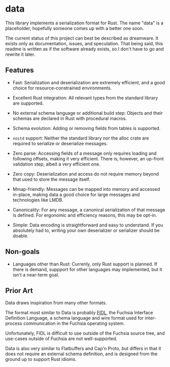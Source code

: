 # data

This library implements a serialization format for Rust. The name "data" is a
placeholder, hopefully someone comes up with a better one soon.

The current status of this project can best be described as dreamware. It
exists only as documentation, issues, and speculation. That being said, this
readme is written as if the software already exists, so I don't have to go and
rewrite it later.

## Features

- Fast: Serialization and deserialization are extremely efficient, and a good
  choice for resource-constrained environments.

- Excellent Rust integration: All relevant types from the standard library are
  supported.

- No external schema language or additional build step: Objects and their
  schemas are declared in Rust with procedural macros.

- Schema evolution: Adding or removing fields from tables is supported.

- `nostd` support: Neither the standard library nor the alloc crate are
  required to serialize or deserialize messages.

- Zero parse: Accessing fields of a message only requires loading and following
  offsets, making it very efficient. There is, however, an up-front validation
  step, albeit a very efficient one.

- Zero copy: Deserialization and access do not require memory beyond that
  used to store the message itself.

- Mmap-friendly: Messages can be mapped into memory and accessed in-place, making
  data a good choice for large messages and technologies like LMDB.

- Canonicality: For any message, a canonical serialization of that message is
  defined. For ergonomic and efficiency reasons, this may be opt-in.

- Simple: Data encoding is straightforward and easy to understand. If you
  absolutely had to, writing your own deserializer or serializer should be
  doable.

## Non-goals

- Languages other than Rust: Currenly, only Rust support is planned. If there
  is demand, suppport for other languages may implemented, but it isn't a
  near-term goal.

## Prior Art

Data draws inspiration from many other formats.

The format most similar to Data is probably
[FIDL](https://fuchsia.dev/fuchsia-src/development/languages/fidl), the Fuchsia
Interface Definition Language, a schema language and wire format used for
inter-process communication in the Fuchsia operating system.

Unfortunately, FIDL is difficult to use outside of the Fuchsia source tree, and
use-cases outside of Fuchsia are not well-supported.

Data is also very similar to Flatbuffers and Cap'n Proto, but differs in that
it does not require an external schema definition, and is designed from the
ground up to support Rust idioms.

